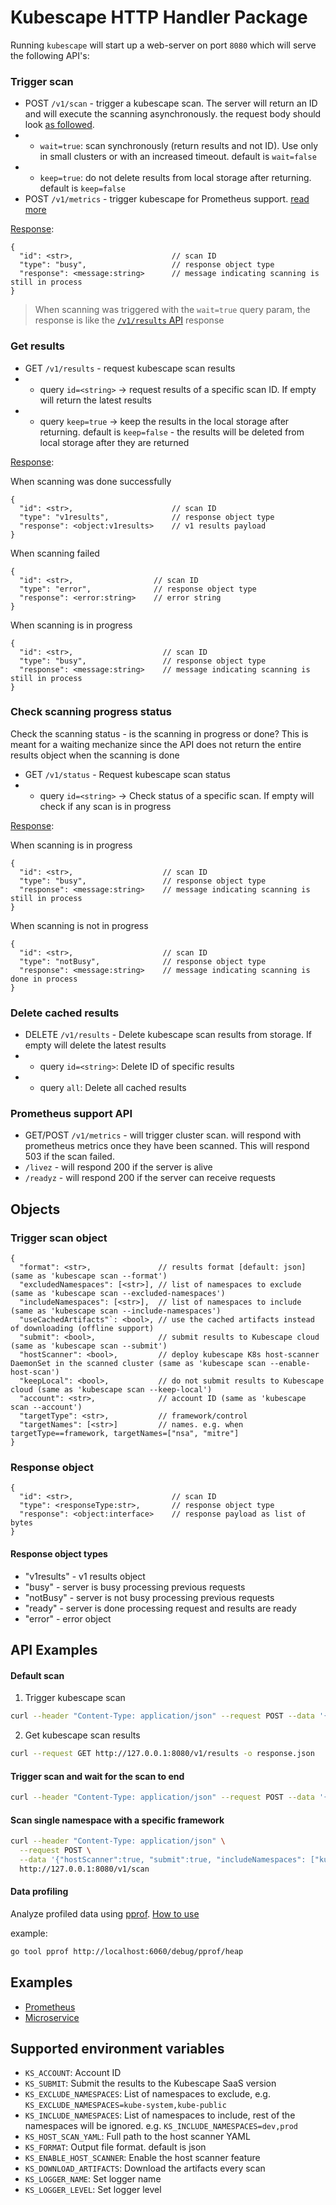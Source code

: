 # Kubescape HTTP Handler Package

Running `kubescape` will start up a web-server on port `8080` which will serve the following API's: 

### Trigger scan

* POST `/v1/scan` - trigger a kubescape scan. The server will return an ID and will execute the scanning asynchronously. the request body should look [as followed](#trigger-scan-object).
* * `wait=true`: scan synchronously (return results and not ID). Use only in small clusters or with an increased timeout. default is `wait=false`
* * `keep=true`: do not delete results from local storage after returning. default is `keep=false`
* POST `/v1/metrics` - trigger kubescape for Prometheus support. [read more](examples/prometheus/README.md)

[Response](#response-object):

```
{
  "id": <str>,                      // scan ID
  "type": "busy",                   // response object type
  "response": <message:string>      // message indicating scanning is still in process
}
```

> When scanning was triggered with the `wait=true` query param, the response is like the [`/v1/results` API](#get-results) response

### Get results
* GET `/v1/results` -  request kubescape scan results
* * query `id=<string>` -> request results of a specific scan ID. If empty will return the latest results
* * query `keep=true` -> keep the results in the local storage after returning. default is `keep=false` - the results will be deleted from local storage after they are returned

[Response](#response-object):

When scanning was done successfully
```
{
  "id": <str>,                      // scan ID
  "type": "v1results",              // response object type
  "response": <object:v1results>    // v1 results payload
}
```

When scanning failed
```
{
  "id": <str>,                  // scan ID
  "type": "error",              // response object type
  "response": <error:string>    // error string
}
```

When scanning is in progress
```
{
  "id": <str>,                    // scan ID
  "type": "busy",                 // response object type
  "response": <message:string>    // message indicating scanning is still in process
}
```
### Check scanning progress status
Check the scanning status - is the scanning in progress or done? This is meant for a waiting mechanize since the API does not return the entire results object when the scanning is done

* GET `/v1/status` -  Request kubescape scan status
* * query `id=<string>` -> Check status of a specific scan. If empty will check if any scan is in progress

[Response](#response-object):

When scanning is in progress
```
{
  "id": <str>,                    // scan ID
  "type": "busy",                 // response object type
  "response": <message:string>    // message indicating scanning is still in process
}
```

When scanning is not in progress
```
{
  "id": <str>,                    // scan ID
  "type": "notBusy",              // response object type
  "response": <message:string>    // message indicating scanning is done in process
}
```

### Delete cached results
* DELETE `/v1/results` - Delete kubescape scan results from storage. If empty will delete the latest results
* * query `id=<string>`: Delete ID of specific results 
* * query `all`: Delete all cached results

### Prometheus support API

* GET/POST `/v1/metrics` - will trigger cluster scan. will respond with prometheus metrics once they have been scanned. This will respond 503 if the scan failed.
* `/livez` - will respond 200 if the server is alive
* `/readyz` - will respond 200 if the server can receive requests 

## Objects

### Trigger scan object

```
{
  "format": <str>,               // results format [default: json] (same as 'kubescape scan --format')
  "excludedNamespaces": [<str>], // list of namespaces to exclude (same as 'kubescape scan --excluded-namespaces')
  "includeNamespaces": [<str>],  // list of namespaces to include (same as 'kubescape scan --include-namespaces')
  "useCachedArtifacts"`: <bool>, // use the cached artifacts instead of downloading (offline support)
  "submit": <bool>,              // submit results to Kubescape cloud (same as 'kubescape scan --submit')
  "hostScanner": <bool>,         // deploy kubescape K8s host-scanner DaemonSet in the scanned cluster (same as 'kubescape scan --enable-host-scan')
  "keepLocal": <bool>,           // do not submit results to Kubescape cloud (same as 'kubescape scan --keep-local')
  "account": <str>,              // account ID (same as 'kubescape scan --account')
  "targetType": <str>,           // framework/control
  "targetNames": [<str>]         // names. e.g. when targetType==framework, targetNames=["nsa", "mitre"]
}
```

### Response object

```
{
  "id": <str>,                      // scan ID
  "type": <responseType:str>,       // response object type
  "response": <object:interface>    // response payload as list of bytes
}
```
#### Response object types

*  "v1results" - v1 results object
*  "busy" - server is busy processing previous requests 
*  "notBusy" - server is not busy processing previous requests
*  "ready" - server is done processing request and results are ready  
*  "error" - error object

## API Examples
#### Default scan  

1. Trigger kubescape scan
  ```bash
  curl --header "Content-Type: application/json" --request POST --data '{"hostScanner":true, "submit": true}' http://127.0.0.1:8080/v1/scan
  ```

2. Get kubescape scan results
  ```bash
  curl --request GET http://127.0.0.1:8080/v1/results -o response.json
  ```

#### Trigger scan and wait for the scan to end  

```bash
curl --header "Content-Type: application/json" --request POST --data '{"hostScanner":true, "submit": true}' http://127.0.0.1:8080/v1/scan?wait -o scan_results.json
```
#### Scan single namespace with a specific framework
```bash
curl --header "Content-Type: application/json" \
  --request POST \
  --data '{"hostScanner":true, "submit":true, "includeNamespaces": ["kubescape"], "targetType": "framework", "targetNames": ["nsa"] }' \
  http://127.0.0.1:8080/v1/scan
```

#### Data profiling
Analyze profiled data using [pprof](https://github.com/google/pprof/blob/main/doc/README.md).
[How to use](https://pkg.go.dev/net/http/pprof)

example:
```bash
go tool pprof http://localhost:6060/debug/pprof/heap
```

## Examples

* [Prometheus](examples/prometheus/README.md)
* [Microservice](examples/microservice/README.md)


## Supported environment variables

* `KS_ACCOUNT`: Account ID
* `KS_SUBMIT`: Submit the results to the Kubescape SaaS version
* `KS_EXCLUDE_NAMESPACES`: List of namespaces to exclude, e.g. `KS_EXCLUDE_NAMESPACES=kube-system,kube-public`
* `KS_INCLUDE_NAMESPACES`: List of namespaces to include, rest of the namespaces will be ignored. e.g. `KS_INCLUDE_NAMESPACES=dev,prod`
* `KS_HOST_SCAN_YAML`: Full path to the host scanner YAML
* `KS_FORMAT`: Output file format. default is json
* `KS_ENABLE_HOST_SCANNER`: Enable the host scanner feature
* `KS_DOWNLOAD_ARTIFACTS`: Download the artifacts every scan
* `KS_LOGGER_NAME`: Set logger name
* `KS_LOGGER_LEVEL`: Set logger level
